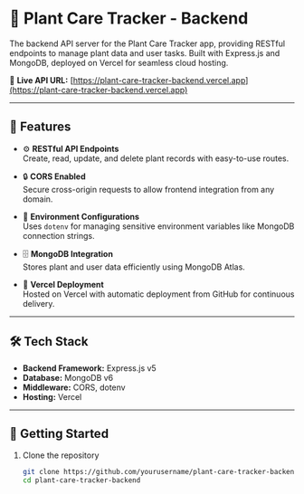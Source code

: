 # 🌿 Plant Care Tracker - Backend

The backend API server for the Plant Care Tracker app, providing RESTful endpoints to manage plant data and user tasks. Built with Express.js and MongoDB, deployed on Vercel for seamless cloud hosting.

🔗 **Live API URL:** [https://plant-care-tracker-backend.vercel.app](https://plant-care-tracker-backend.vercel.app)

---

## 🌱 Features

- ⚙️ **RESTful API Endpoints**  
  Create, read, update, and delete plant records with easy-to-use routes.

- 🔒 **CORS Enabled**  
  Secure cross-origin requests to allow frontend integration from any domain.

- 🔑 **Environment Configurations**  
  Uses `dotenv` for managing sensitive environment variables like MongoDB connection strings.

- 🗄️ **MongoDB Integration**  
  Stores plant and user data efficiently using MongoDB Atlas.

- 🚀 **Vercel Deployment**  
  Hosted on Vercel with automatic deployment from GitHub for continuous delivery.

---

## 🛠️ Tech Stack

- **Backend Framework:** Express.js v5
- **Database:** MongoDB v6
- **Middleware:** CORS, dotenv
- **Hosting:** Vercel

---

## 🚀 Getting Started

1. Clone the repository  
   ```bash
   git clone https://github.com/yourusername/plant-care-tracker-backend.git
   cd plant-care-tracker-backend
